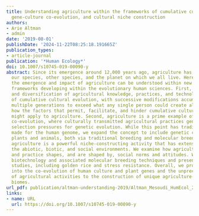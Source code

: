 ```yaml
---
title: Understanding agriculture within the frameworks of cumulative cultural evolution,
  gene-culture co-evolution, and cultural niche construction
authors:
- Arie Altman
- admin
date: '2019-08-01'
publishDate: '2024-11-22T08:25:18.191665Z'
publication_types:
- article-journal
publication: '*Human Ecology*'
doi: 10.1007/s10745-019-00090-y
abstract: Since its emergence around 12,000 years ago, agriculture has transformed
  our species, other species, and the planet on which we all live. Here we argue that
  the emergence and impact of agriculture can be understood within new theoretical
  frameworks developing within the evolutionary human sciences. First, the improvement
  and diversification of agricultural knowledge, practices, and technology is a case
  of cumulative cultural evolution, with successive modifications accumulated over
  multiple generations to exceed what any single person could create alone. We discuss
  how the factors that permit, facilitate, and hinder cumulative cultural evolution
  might apply to agriculture. Second, agriculture is a prime example of gene-culture
  co-evolution, where culturally transmitted agricultural practices generate novel
  selection pressures for genetic evolution. While this point has traditionally been
  made for the human genome, we expand the concept to include genetic changes in domesticated
  plants and animals, both via traditional breeding and molecular breeding. Third,
  agriculture is a powerful niche-constructing activity that has extensively transformed
  the abiotic, biotic, and social environments. We examine how agricultural knowledge
  and practice shapes, and are shaped by, social norms and attitudes. We discuss recent
  biotechnology and associated molecular breeding techniques and present several case
  studies, including golden rice and stress resistance. Overall, we propose new insights
  into the co-evolution of human culture and plant genes and the unprecedented contribution
  of agricultural activities to the construction of unique agriculture-driven anthropogenic
  biomes.
url_pdf: publication/altman-understanding-2019/Altman_Mesoudi_HumEcol_2019.pdf
links:
- name: URL
  url: https://doi.org/10.1007/s10745-019-00090-y
---
```

